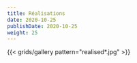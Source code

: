 ```yaml
---
title: Réalisations
date: 2020-10-25
publishDate: 2020-10-25
weight: 25
---
```


{{< grids/gallery pattern="realised*.jpg" >}}
